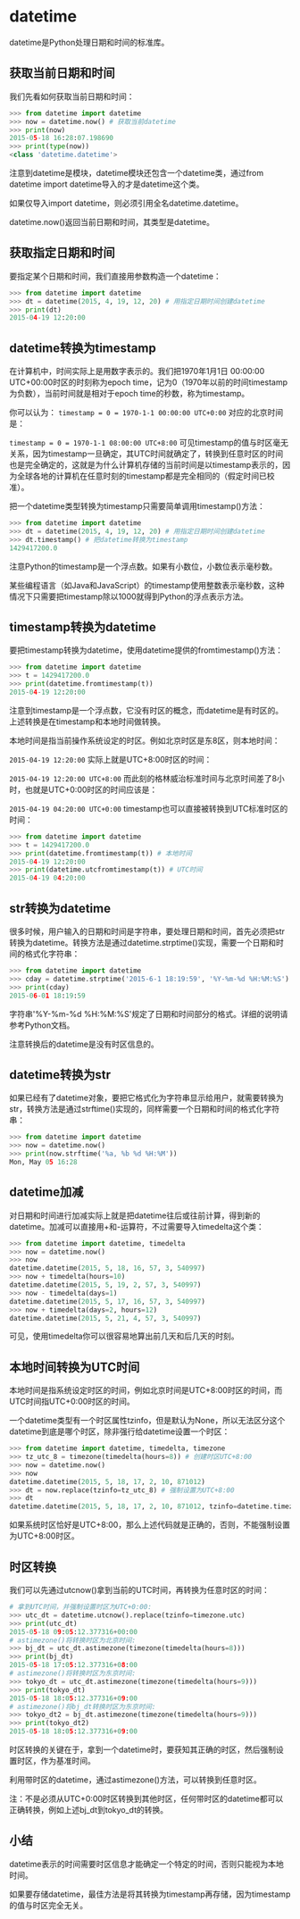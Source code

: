 # datetime

datetime是Python处理日期和时间的标准库。

## 获取当前日期和时间
我们先看如何获取当前日期和时间：
```python
>>> from datetime import datetime
>>> now = datetime.now() # 获取当前datetime
>>> print(now)
2015-05-18 16:28:07.198690
>>> print(type(now))
<class 'datetime.datetime'>
```
注意到datetime是模块，datetime模块还包含一个datetime类，通过from datetime import datetime导入的才是datetime这个类。

如果仅导入import datetime，则必须引用全名datetime.datetime。

datetime.now()返回当前日期和时间，其类型是datetime。

## 获取指定日期和时间
要指定某个日期和时间，我们直接用参数构造一个datetime：
```python
>>> from datetime import datetime
>>> dt = datetime(2015, 4, 19, 12, 20) # 用指定日期时间创建datetime
>>> print(dt)
2015-04-19 12:20:00
```
## datetime转换为timestamp
在计算机中，时间实际上是用数字表示的。我们把1970年1月1日 00:00:00 UTC+00:00时区的时刻称为epoch time，记为0（1970年以前的时间timestamp为负数），当前时间就是相对于epoch time的秒数，称为timestamp。

你可以认为：
`
timestamp = 0 = 1970-1-1 00:00:00 UTC+0:00
`
对应的北京时间是：

`timestamp = 0 = 1970-1-1 08:00:00 UTC+8:00`
可见timestamp的值与时区毫无关系，因为timestamp一旦确定，其UTC时间就确定了，转换到任意时区的时间也是完全确定的，这就是为什么计算机存储的当前时间是以timestamp表示的，因为全球各地的计算机在任意时刻的timestamp都是完全相同的（假定时间已校准）。

把一个datetime类型转换为timestamp只需要简单调用timestamp()方法：
```python
>>> from datetime import datetime
>>> dt = datetime(2015, 4, 19, 12, 20) # 用指定日期时间创建datetime
>>> dt.timestamp() # 把datetime转换为timestamp
1429417200.0
```
注意Python的timestamp是一个浮点数。如果有小数位，小数位表示毫秒数。

某些编程语言（如Java和JavaScript）的timestamp使用整数表示毫秒数，这种情况下只需要把timestamp除以1000就得到Python的浮点表示方法。

## timestamp转换为datetime
要把timestamp转换为datetime，使用datetime提供的fromtimestamp()方法：
```python
>>> from datetime import datetime
>>> t = 1429417200.0
>>> print(datetime.fromtimestamp(t))
2015-04-19 12:20:00
```
注意到timestamp是一个浮点数，它没有时区的概念，而datetime是有时区的。上述转换是在timestamp和本地时间做转换。

本地时间是指当前操作系统设定的时区。例如北京时区是东8区，则本地时间：

`2015-04-19 12:20:00`
实际上就是UTC+8:00时区的时间：

`2015-04-19 12:20:00 UTC+8:00`
而此刻的格林威治标准时间与北京时间差了8小时，也就是UTC+0:00时区的时间应该是：

`2015-04-19 04:20:00 UTC+0:00`
timestamp也可以直接被转换到UTC标准时区的时间：
```python
>>> from datetime import datetime
>>> t = 1429417200.0
>>> print(datetime.fromtimestamp(t)) # 本地时间
2015-04-19 12:20:00
>>> print(datetime.utcfromtimestamp(t)) # UTC时间
2015-04-19 04:20:00
```
## str转换为datetime
很多时候，用户输入的日期和时间是字符串，要处理日期和时间，首先必须把str转换为datetime。转换方法是通过datetime.strptime()实现，需要一个日期和时间的格式化字符串：
```python
>>> from datetime import datetime
>>> cday = datetime.strptime('2015-6-1 18:19:59', '%Y-%m-%d %H:%M:%S')
>>> print(cday)
2015-06-01 18:19:59
```
字符串'%Y-%m-%d %H:%M:%S'规定了日期和时间部分的格式。详细的说明请参考Python文档。

注意转换后的datetime是没有时区信息的。

## datetime转换为str
如果已经有了datetime对象，要把它格式化为字符串显示给用户，就需要转换为str，转换方法是通过strftime()实现的，同样需要一个日期和时间的格式化字符串：
```python
>>> from datetime import datetime
>>> now = datetime.now()
>>> print(now.strftime('%a, %b %d %H:%M'))
Mon, May 05 16:28
```
## datetime加减
对日期和时间进行加减实际上就是把datetime往后或往前计算，得到新的datetime。加减可以直接用+和-运算符，不过需要导入timedelta这个类：
```python
>>> from datetime import datetime, timedelta
>>> now = datetime.now()
>>> now
datetime.datetime(2015, 5, 18, 16, 57, 3, 540997)
>>> now + timedelta(hours=10)
datetime.datetime(2015, 5, 19, 2, 57, 3, 540997)
>>> now - timedelta(days=1)
datetime.datetime(2015, 5, 17, 16, 57, 3, 540997)
>>> now + timedelta(days=2, hours=12)
datetime.datetime(2015, 5, 21, 4, 57, 3, 540997)
```
可见，使用timedelta你可以很容易地算出前几天和后几天的时刻。

## 本地时间转换为UTC时间
本地时间是指系统设定时区的时间，例如北京时间是UTC+8:00时区的时间，而UTC时间指UTC+0:00时区的时间。

一个datetime类型有一个时区属性tzinfo，但是默认为None，所以无法区分这个datetime到底是哪个时区，除非强行给datetime设置一个时区：
```python
>>> from datetime import datetime, timedelta, timezone
>>> tz_utc_8 = timezone(timedelta(hours=8)) # 创建时区UTC+8:00
>>> now = datetime.now()
>>> now
datetime.datetime(2015, 5, 18, 17, 2, 10, 871012)
>>> dt = now.replace(tzinfo=tz_utc_8) # 强制设置为UTC+8:00
>>> dt
datetime.datetime(2015, 5, 18, 17, 2, 10, 871012, tzinfo=datetime.timezone(datetime.timedelta(0, 28800)))
```
如果系统时区恰好是UTC+8:00，那么上述代码就是正确的，否则，不能强制设置为UTC+8:00时区。

## 时区转换
我们可以先通过utcnow()拿到当前的UTC时间，再转换为任意时区的时间：
```python
# 拿到UTC时间，并强制设置时区为UTC+0:00:
>>> utc_dt = datetime.utcnow().replace(tzinfo=timezone.utc)
>>> print(utc_dt)
2015-05-18 09:05:12.377316+00:00
# astimezone()将转换时区为北京时间:
>>> bj_dt = utc_dt.astimezone(timezone(timedelta(hours=8)))
>>> print(bj_dt)
2015-05-18 17:05:12.377316+08:00
# astimezone()将转换时区为东京时间:
>>> tokyo_dt = utc_dt.astimezone(timezone(timedelta(hours=9)))
>>> print(tokyo_dt)
2015-05-18 18:05:12.377316+09:00
# astimezone()将bj_dt转换时区为东京时间:
>>> tokyo_dt2 = bj_dt.astimezone(timezone(timedelta(hours=9)))
>>> print(tokyo_dt2)
2015-05-18 18:05:12.377316+09:00
```
时区转换的关键在于，拿到一个datetime时，要获知其正确的时区，然后强制设置时区，作为基准时间。

利用带时区的datetime，通过astimezone()方法，可以转换到任意时区。

注：不是必须从UTC+0:00时区转换到其他时区，任何带时区的datetime都可以正确转换，例如上述bj_dt到tokyo_dt的转换。

## 小结
datetime表示的时间需要时区信息才能确定一个特定的时间，否则只能视为本地时间。

如果要存储datetime，最佳方法是将其转换为timestamp再存储，因为timestamp的值与时区完全无关。